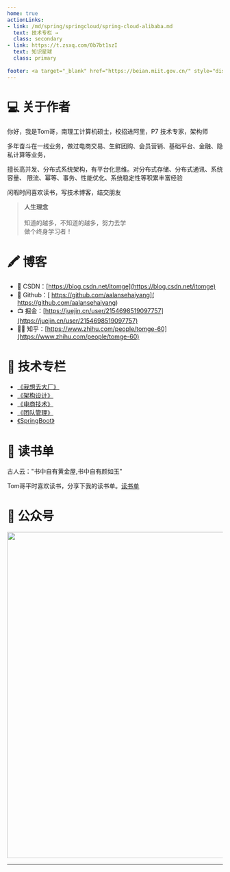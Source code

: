 ```yaml
---
home: true
actionLinks:
- link: /md/spring/springcloud/spring-cloud-alibaba.md
  text: 技术专栏 →
  class: secondary 
- link: https://t.zsxq.com/0b7bt1szI
  text: 知识星球
  class: primary 
  
footer: <a target="_blank" href="https://beian.miit.gov.cn/" style="display:inline-block;text-decoration:none;height:20px;line-height:20px;"><p style="float:left;height:20px;line-height:20px;margin-top:5px; color:#939393;">浙ICP备2023004041号-1</p></a> | Copyright © 2022 Tom哥 ，All rights reserved.
---
```


#  ‍💻 关于作者

你好，我是Tom哥，南理工计算机硕士，校招进阿里，P7 技术专家，架构师

多年奋斗在一线业务，做过电商交易、生鲜团购、会员营销、基础平台、金融、隐私计算等业务，

擅长高并发、分布式系统架构，有平台化思维。对分布式存储、分布式通讯、系统容量、 限流、幂等、事务、性能优化、系统稳定性等积累丰富经验 

闲暇时间喜欢读书，写技术博客，结交朋友

> **人生理念**
> <br/>
> <br/> 知道的越多，不知道的越多，努力去学
> <br/>做个终身学习者！



# 🖍 博客

 * 📝 CSDN：[https://blog.csdn.net/itomge](https://blog.csdn.net/itomge)
 * 🚌 Github：[ https://github.com/aalansehaiyang]( https://github.com/aalansehaiyang)
 * 📺 掘金：[https://juejin.cn/user/2154698519097757](https://juejin.cn/user/2154698519097757)
 * 👨‍💻 知乎：[https://www.zhihu.com/people/tomge-60](https://www.zhihu.com/people/tomge-60)


# 🔋 技术专栏

* [《我想去大厂》](https://mp.weixin.qq.com/mp/appmsgalbum?__biz=Mzg2NzYyNjQzNg==&action=getalbum&album_id=1911852085562703875#wechat_redirect)
* [《架构设计》](https://mp.weixin.qq.com/mp/appmsgalbum?__biz=Mzg2NzYyNjQzNg==&action=getalbum&album_id=1874615391855968264#wechat_redirect)
* [《电商技术》](https://mp.weixin.qq.com/mp/appmsgalbum?__biz=Mzg2NzYyNjQzNg==&action=getalbum&album_id=1874603714678751240#wechat_redirect)
* [《团队管理》](https://mp.weixin.qq.com/mp/appmsgalbum?__biz=Mzg2NzYyNjQzNg==&action=getalbum&album_id=1874604454436536325#wechat_redirect)
* [《SpringBoot》](https://mp.weixin.qq.com/mp/appmsgalbum?__biz=Mzg2NzYyNjQzNg==&action=getalbum&album_id=1874600102896467974#wechat_redirect)


# 📖 读书单

古人云："书中自有黄金屋,书中自有颜如玉"

Tom哥平时喜欢读书，分享下我的读书单。[读书单](https://offercome.cn/md/about/book/%E8%AF%BB%E4%B9%A6%E5%8D%95.html)


# 🧲 公众号


<div align="left">
    <img src="https://offercome.cn/images/about/me/gzh-2.png" width="760px">
</div>

---


                                                                                                                                                                                                   
